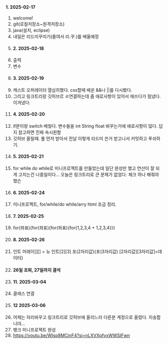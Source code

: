 #### 1. 2025-02-17 
1. welcome!
2. git(로컬저장소~원격저장소)
3. java(설치, eclipse)
4. 내일은 리드미꾸미기(줄여서 리.꾸.)를 배울예정
5. #### 2. 2025-02-18
6. 출력
7. 변수
8. #### 3. 2025-02-19
9. 캐스트 오퍼레이터 열심히했다. css할때 배운 &&나 ||를 다시봤다.
10. 그리고 링크트리랑 깃허브르 ㄹ연결하는데 좀 애로사항이 있어서 애쓰다가 힘냈다. 이겨냈다.
11. #### 4. 2025-02-20
12. if문이랑 switch 배웠다. 변수들을 int String float 바꾸는거에 애로사항이 많다. 답지 참고하면 진짜 속시원함
13. 깃허브 올릴때. 풀 먼저 받아서 전날 이렇게 리드미 쓴거 받고나서 커밋하고 푸쉬하기.
14. #### 5. 2025-02-21
15. for while do while로 미니프로젝트를 만들었는데 일단 완성만 했고 연산이 잘 되게 고치는건 나중일이다... 오늘은 링크트리로 큰 문제가 없었다. 체크 하나 해줘야했슨
16. #### 6. 2025-02-24
17. 미니프로젝트, for/while/do while/arry html 조금 정리.
18. #### 7. 2025-02-25
19. for(좌표){for(좌표){for(좌표){for{1,2,3,4 + 1,2,3,4}}}
20. #### 8. 2025-02-26
21. 인트 어레이[][] = 뉴 인트[2][3]  포(2자리값){포(3자리값) [2자리값][3자리값]=데이터}
22. #### 26일 조퇴, 27일까지 결석
23. #### 11. 2025-03-04
24. 클래스 연결
25. #### 12 2025-03-06
26. 어제는 자리바꾸고 링크트리로 깃허브에 올리느라 다른분 계정으로 올렸다. 지송합니뎌...
27. 뱅크 미니프로젝트 완성
28. https://youtu.be/WIsp8MCjnF4?si=nLXVXpfyxWWSIFwn 
